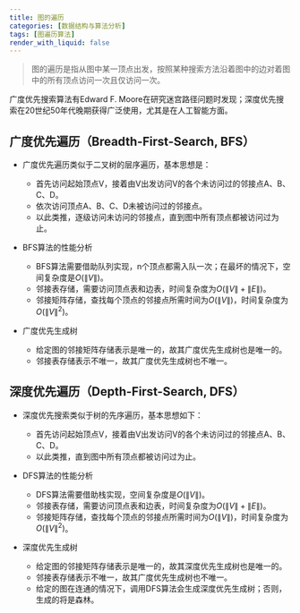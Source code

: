 ```yaml
---
title: 图的遍历
categories: [数据结构与算法分析]
tags: [图遍历算法]
render_with_liquid: false
---
```



> 图的遍历是指从图中某一顶点出发，按照某种搜索方法沿着图中的边对着图中的所有顶点访问一次且仅访问一次。

  广度优先搜索算法有Edward F. Moore在研究迷宫路径问题时发现；深度优先搜索在20世纪50年代晚期获得广泛使用，尤其是在人工智能方面。

## 广度优先遍历（Breadth-First-Search, BFS）
* 广度优先遍历类似于二叉树的层序遍历，基本思想是：
  - 首先访问起始顶点V，接着由V出发访问V的各个未访问过的邻接点A、B、C、D。
  - 依次访问顶点A、B、C、D未被访问过的邻接点。
  - 以此类推，逐级访问未访问的邻接点，直到图中所有顶点都被访问过为止。

* BFS算法的性能分析
  - BFS算法需要借助队列实现，n个顶点都需入队一次；在最坏的情况下，空间复杂度是$O\left ( \left \| V\right \|\right )$。
  - 邻接表存储，需要访问顶点表和边表，时间复杂度为$O\left ( \left \| V\right \| +  \left \| E\right \|\right )$。
  - 邻接矩阵存储，查找每个顶点的邻接点所需时间为$O\left ( \left \| V\right \|\right )$，时间复杂度为$O\left ( \left \| V\right \|^{2}\right )$。

* 广度优先生成树
  - 给定图的邻接矩阵存储表示是唯一的，故其广度优先生成树也是唯一的。
  - 邻接表存储表示不唯一，故其广度优先生成树也不唯一。
  
## 深度优先遍历（Depth-First-Search, DFS）
* 深度优先搜索类似于树的先序遍历，基本思想如下：
  - 首先访问起始顶点V，接着由V出发访问V的各个未访问过的邻接点A、B、C、D。
  - 以此类推，直到图中所有顶点都被访问过为止。
  
* DFS算法的性能分析
  - DFS算法需要借助栈实现，空间复杂度是$O\left ( \left \| V\right \|\right )$。
  - 邻接表存储，需要访问顶点表和边表，时间复杂度为$O\left ( \left \| V\right \| +  \left \| E\right \|\right )$。
  - 邻接矩阵存储，查找每个顶点的邻接点所需时间为$O\left ( \left \| V\right \|\right )$，时间复杂度为$O\left ( \left \| V\right \|^{2}\right )$。

* 深度优先生成树
  - 给定图的邻接矩阵存储表示是唯一的，故其深度优先生成树也是唯一的。
  - 邻接表存储表示不唯一，故其广度优先生成树也不唯一。
  - 给定的图在连通的情况下，调用DFS算法会生成深度优先生成树；否则，生成的将是森林。


